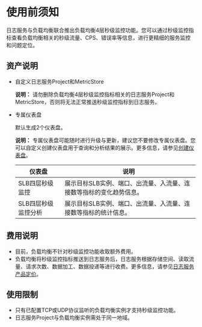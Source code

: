 # 使用前须知

日志服务与负载均衡联合推出负载均衡4层秒级监控功能。您可以通过秒级监控指标查看负载均衡相关的秒级流量、CPS、错误率等信息，进行更精细的服务监控和问题定位。

## 资产说明

-   自定义日志服务Project和MetricStore

    **说明：** 请勿删除负载均衡4层秒级监控指标相关的日志服务Project和MetricStore，否则将无法正常推送秒级监控指标到日志服务。

-   专属仪表盘

    默认生成2个仪表盘。

    **说明：** 专属仪表盘可能随时进行升级与更新，建议您不要修改专属仪表盘。您可以自定义创建仪表盘用于查询和分析结果的展示。更多信息，请参见[创建仪表盘](/intl.zh-CN/可视化/仪表盘/创建仪表盘.md)。

    |仪表盘|说明|
    |---|--|
    |SLB四层秒级监控|展示目标SLB实例、端口、出流量、入流量、连接数等指标的变化趋势信息。|
    |SLB四层秒级监控分析|展示目标SLB实例、端口、出流量、入流量、连接数等指标的统计信息。|


## 费用说明

-   目前，负载均衡不针对秒级监控功能收取额外费用。
-   负载均衡将秒级监控指标推送到日志服务后，日志服务根据存储空间、读取流量、请求次数、数据加工、数据投递等进行收费。更多信息，请参见[日志服务产品定价](https://www.alibabacloud.com/product/log-service/pricing?spm=a3c0i.139163.9288850920.1.7690637avzyiqo)。

## 使用限制

-   只有已配置TCP或UDP协议监听的负载均衡实例才支持秒级监控功能。
-   日志服务Project与负载均衡实例需处于同一地域。

